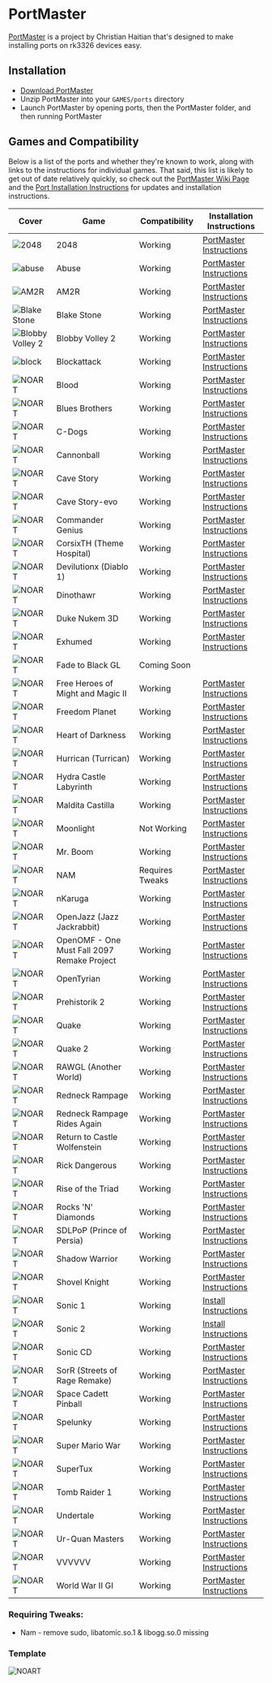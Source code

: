 # PortMaster

[PortMaster](https://github.com/christianhaitian/PortMaster) is a project by Christian Haitian that's designed to make installing ports on rk3326 devices easy.

## Installation

- [Download PortMaster](https://github.com/christianhaitian/PortMaster/raw/main/PortMaster.zip)
- Unzip PortMaster into your `GAMES/ports` directory
- Launch PortMaster by opening ports, then the PortMaster folder, and then running PortMaster

## Games and Compatibility

Below is a list of the ports and whether they're known to work, along with links to the instructions for individual games. That said, this list is likely to get out of date relatively quickly, so check out the [PortMaster Wiki Page](https://github.com/christianhaitian/arkos/wiki/PortMaster) and the [Port Installation Instructions](https://github.com/christianhaitian/arkos/wiki/ArkOS-Emulators-and-Ports-information#ports) for updates and installation instructions.

| Cover | Game | Compatibility | Installation Instructions |
|----|----|----|----|
| ![2048](https://user-images.githubusercontent.com/77732736/140623762-f528a765-c65f-4f54-85b3-9155e0454977.jpg) | 2048 | <span class="text-success">Working</span> | [PortMaster Instructions](https://github.com/christianhaitian/arkos/wiki/ArkOS-Emulators-and-Ports-information#2048-available-through-portmaster) |
| ![abuse](https://user-images.githubusercontent.com/77732736/140623942-4666b551-0a78-4773-b77b-da5f086dff44.jpg) | Abuse | <span class="text-success">Working</span> | [PortMaster Instructions](https://github.com/christianhaitian/arkos/wiki/ArkOS-Emulators-and-Ports-information#abuse-available-through-portmaster) |
| ![AM2R](https://user-images.githubusercontent.com/77732736/140624064-50e64bff-0ff9-4876-8455-bf0e9b24b951.jpg) | AM2R | <span class="text-success">Working</span> | [PortMaster Instructions](https://github.com/christianhaitian/arkos/wiki/ArkOS-Emulators-and-Ports-information#am2r-available-through-portmaster) |
| ![Blake Stone](https://user-images.githubusercontent.com/77732736/140624085-842bd7b1-f888-4729-a69c-0ce9c0f89407.jpg) | Blake Stone | <span class="text-success">Working</span> | [PortMaster Instructions](https://github.com/christianhaitian/arkos/wiki/ArkOS-Emulators-and-Ports-information#blake-stone-aliens-of-gold-available-through-portmaster) |
| ![Blobby Volley 2](https://user-images.githubusercontent.com/77732736/140624142-e4982e56-54e4-460f-8b4c-2533a5d7fa95.jpg) | Blobby Volley 2 | <span class="text-success">Working</span> | [PortMaster Instructions](https://github.com/christianhaitian/arkos/wiki/ArkOS-Emulators-and-Ports-information#blobby-volley-2-available-through-portmaster) |
| ![block](https://user-images.githubusercontent.com/77732736/140624189-9719efb4-f3fd-4f7f-88d9-790de3c1ca9b.jpg) | Blockattack | <span class="text-success">Working</span> | [PortMaster Instructions](https://github.com/christianhaitian/arkos/wiki/ArkOS-Emulators-and-Ports-information#block-attack-available-through-portmaster) |
| ![NOART](https://user-images.githubusercontent.com/77732736/140623965-b880ae63-2de8-494a-bc47-aca27777a232.jpg) | Blood | <span class="text-success">Working</span> | [PortMaster Instructions](https://github.com/christianhaitian/arkos/wiki/ArkOS-Emulators-and-Ports-information#blood-available-through-portmaster) |
| ![NOART](https://user-images.githubusercontent.com/77732736/140623965-b880ae63-2de8-494a-bc47-aca27777a232.jpg) | Blues Brothers | <span class="text-success">Working</span> | [PortMaster Instructions](https://github.com/christianhaitian/arkos/wiki/ArkOS-Emulators-and-Ports-information#blues-brothers-available-through-portmaster) |
| ![NOART](https://user-images.githubusercontent.com/77732736/140623965-b880ae63-2de8-494a-bc47-aca27777a232.jpg) | C-Dogs | <span class="text-success">Working</span> | [PortMaster Instructions](https://github.com/christianhaitian/arkos/wiki/ArkOS-Emulators-and-Ports-information#c-dogs-available-through-portmaster) |
| ![NOART](https://user-images.githubusercontent.com/77732736/140623965-b880ae63-2de8-494a-bc47-aca27777a232.jpg) | Cannonball | <span class="text-success">Working</span> | [PortMaster Instructions](https://github.com/christianhaitian/arkos/wiki/ArkOS-Emulators-and-Ports-information#cannonball-outrun-available-through-portmaster) |
| ![NOART](https://user-images.githubusercontent.com/77732736/140623965-b880ae63-2de8-494a-bc47-aca27777a232.jpg) | Cave Story | <span class="text-success">Working</span> | [PortMaster Instructions](https://github.com/christianhaitian/arkos/wiki/ArkOS-Emulators-and-Ports-information#cave-story-evo-available-through-portmaster) |
| ![NOART](https://user-images.githubusercontent.com/77732736/140623965-b880ae63-2de8-494a-bc47-aca27777a232.jpg) | Cave Story-evo | <span class="text-success">Working</span> | [PortMaster Instructions](https://github.com/christianhaitian/arkos/wiki/ArkOS-Emulators-and-Ports-information#cave-story-evo-available-through-portmaster) |
| ![NOART](https://user-images.githubusercontent.com/77732736/140623965-b880ae63-2de8-494a-bc47-aca27777a232.jpg) | Commander Genius | <span class="text-success">Working</span> | [PortMaster Instructions](https://github.com/christianhaitian/arkos/wiki/ArkOS-Emulators-and-Ports-information#commander-genius-commander-keen-available-through-portmaster) |
| ![NOART](https://user-images.githubusercontent.com/77732736/140623965-b880ae63-2de8-494a-bc47-aca27777a232.jpg) | CorsixTH (Theme Hospital) | <span class="text-success">Working</span> | [PortMaster Instructions](https://github.com/christianhaitian/arkos/wiki/ArkOS-Emulators-and-Ports-information#corsixth-theme-hospital-available-through-portmaster) |
| ![NOART](https://user-images.githubusercontent.com/77732736/140623965-b880ae63-2de8-494a-bc47-aca27777a232.jpg) | Devilutionx (Diablo 1) | <span class="text-success">Working</span> | [PortMaster Instructions](https://github.com/christianhaitian/arkos/wiki/ArkOS-Emulators-and-Ports-information#devilutionx-diablo-1-available-through-portmaster) |
| ![NOART](https://user-images.githubusercontent.com/77732736/140623965-b880ae63-2de8-494a-bc47-aca27777a232.jpg) | Dinothawr | <span class="text-success">Working</span> | [PortMaster Instructions](https://github.com/christianhaitian/arkos/wiki/ArkOS-Emulators-and-Ports-information#dinothawr-available-through-portmaster) |
| ![NOART](https://user-images.githubusercontent.com/77732736/140623965-b880ae63-2de8-494a-bc47-aca27777a232.jpg) | Duke Nukem 3D | <span class="text-success">Working</span> | [PortMaster Instructions](https://github.com/christianhaitian/arkos/wiki/ArkOS-Emulators-and-Ports-information#duke-nukem-3d-available-through-portmaster) |
| ![NOART](https://user-images.githubusercontent.com/77732736/140623965-b880ae63-2de8-494a-bc47-aca27777a232.jpg) | Exhumed | <span class="text-success">Working</span> | [PortMaster Instructions](https://github.com/christianhaitian/arkos/wiki/ArkOS-Emulators-and-Ports-information#exhumed-aka-powerslave-available-through-portmaster) |
| ![NOART](https://user-images.githubusercontent.com/77732736/140623965-b880ae63-2de8-494a-bc47-aca27777a232.jpg) | Fade to Black GL | <span class="text-white">Coming Soon</span> |
| ![NOART](https://user-images.githubusercontent.com/77732736/140623965-b880ae63-2de8-494a-bc47-aca27777a232.jpg) | Free Heroes of Might and Magic II | <span class="text-success">Working</span> | [PortMaster Instructions](https://github.com/christianhaitian/arkos/wiki/ArkOS-Emulators-and-Ports-information#free-heroes-of-might-and-magic-ii-available-through-portmaster) |
| ![NOART](https://user-images.githubusercontent.com/77732736/140623965-b880ae63-2de8-494a-bc47-aca27777a232.jpg) | Freedom Planet | <span class="text-success">Working</span> | [PortMaster Instructions](https://github.com/christianhaitian/arkos/wiki/ArkOS-Emulators-and-Ports-information#freedom-planet-available-through-portmaster) |
| ![NOART](https://user-images.githubusercontent.com/77732736/140623965-b880ae63-2de8-494a-bc47-aca27777a232.jpg) | Heart of Darkness | <span class="text-success">Working</span> | [PortMaster Instructions](https://github.com/christianhaitian/arkos/wiki/ArkOS-Emulators-and-Ports-information#heart-of-darkness-available-through-portmaster) |
| ![NOART](https://user-images.githubusercontent.com/77732736/140623965-b880ae63-2de8-494a-bc47-aca27777a232.jpg) | Hurrican (Turrican) | <span class="text-success">Working</span> | [PortMaster Instructions](https://github.com/christianhaitian/arkos/wiki/ArkOS-Emulators-and-Ports-information#hurrican-turrican-available-through-portmaster) |
| ![NOART](https://user-images.githubusercontent.com/77732736/140623965-b880ae63-2de8-494a-bc47-aca27777a232.jpg) | Hydra Castle Labyrinth | <span class="text-success">Working</span> | [PortMaster Instructions](https://github.com/christianhaitian/arkos/wiki/ArkOS-Emulators-and-Ports-information#hydra-castle-labyrinth-available-through-portmaster) |
| ![NOART](https://user-images.githubusercontent.com/77732736/140623965-b880ae63-2de8-494a-bc47-aca27777a232.jpg) | Maldita Castilla | <span class="text-success">Working</span> | [PortMaster Instructions](https://github.com/christianhaitian/arkos/wiki/ArkOS-Emulators-and-Ports-information#maldita-castilla-available-through-portmaster) |
| ![NOART](https://user-images.githubusercontent.com/77732736/140623965-b880ae63-2de8-494a-bc47-aca27777a232.jpg) | Moonlight | <span class="text-danger">Not Working</span> | [PortMaster Instructions](https://github.com/christianhaitian/arkos/wiki/ArkOS-Emulators-and-Ports-information#moonlight-nvidia-gamestreaming-app-available-through-portmaster) |
| ![NOART](https://user-images.githubusercontent.com/77732736/140623965-b880ae63-2de8-494a-bc47-aca27777a232.jpg) | Mr. Boom | <span class="text-success">Working</span> | [PortMaster Instructions](https://github.com/christianhaitian/arkos/wiki/ArkOS-Emulators-and-Ports-information#mr-boom-available-through-portmaster) |
| ![NOART](https://user-images.githubusercontent.com/77732736/140623965-b880ae63-2de8-494a-bc47-aca27777a232.jpg) | NAM | <span class="text-info">Requires Tweaks</span> | [PortMaster Instructions](https://github.com/christianhaitian/arkos/wiki/ArkOS-Emulators-and-Ports-information#nam-available-through-portmaster) |
| ![NOART](https://user-images.githubusercontent.com/77732736/140623965-b880ae63-2de8-494a-bc47-aca27777a232.jpg) | nKaruga | <span class="text-success">Working</span> | [PortMaster Instructions](https://github.com/christianhaitian/arkos/wiki/ArkOS-Emulators-and-Ports-information#nkaruga) |
| ![NOART](https://user-images.githubusercontent.com/77732736/140623965-b880ae63-2de8-494a-bc47-aca27777a232.jpg) | OpenJazz (Jazz Jackrabbit) | <span class="text-success">Working</span> | [PortMaster Instructions](https://github.com/christianhaitian/arkos/wiki/ArkOS-Emulators-and-Ports-information#openjazz-jazz-jackrabbitavailable-through-portmaster) |
| ![NOART](https://user-images.githubusercontent.com/77732736/140623965-b880ae63-2de8-494a-bc47-aca27777a232.jpg) | OpenOMF - One Must Fall 2097 Remake Project | <span class="text-success">Working</span> | [PortMaster Instructions](https://github.com/christianhaitian/arkos/wiki/ArkOS-Emulators-and-Ports-information#openomf-available-through-portmaster) |
| ![NOART](https://user-images.githubusercontent.com/77732736/140623965-b880ae63-2de8-494a-bc47-aca27777a232.jpg) | OpenTyrian | <span class="text-success">Working</span> | [PortMaster Instructions](https://github.com/christianhaitian/arkos/wiki/ArkOS-Emulators-and-Ports-information#opentyrian-available-through-portmaster) |
| ![NOART](https://user-images.githubusercontent.com/77732736/140623965-b880ae63-2de8-494a-bc47-aca27777a232.jpg) | Prehistorik 2 | <span class="text-success">Working</span> | [PortMaster Instructions](https://github.com/christianhaitian/arkos/wiki/ArkOS-Emulators-and-Ports-information#prehistorik-2-available-through-portmaster) |
| ![NOART](https://user-images.githubusercontent.com/77732736/140623965-b880ae63-2de8-494a-bc47-aca27777a232.jpg) | Quake | <span class="text-success">Working</span> | [PortMaster Instructions](https://github.com/christianhaitian/arkos/wiki/ArkOS-Emulators-and-Ports-information#quake-1-available-through-portmaster) |
| ![NOART](https://user-images.githubusercontent.com/77732736/140623965-b880ae63-2de8-494a-bc47-aca27777a232.jpg) | Quake 2 | <span class="text-success">Working</span> | [PortMaster Instructions](https://github.com/christianhaitian/arkos/wiki/ArkOS-Emulators-and-Ports-information#quake-2-available-through-portmaster) |
| ![NOART](https://user-images.githubusercontent.com/77732736/140623965-b880ae63-2de8-494a-bc47-aca27777a232.jpg) | RAWGL (Another World) | <span class="text-success">Working</span> | [PortMaster Instructions](https://github.com/christianhaitian/arkos/wiki/ArkOS-Emulators-and-Ports-information#rawgl-available-through-portmaster) |
| ![NOART](https://user-images.githubusercontent.com/77732736/140623965-b880ae63-2de8-494a-bc47-aca27777a232.jpg) | Redneck Rampage | <span class="text-success">Working</span> | [PortMaster Instructions](https://github.com/christianhaitian/arkos/wiki/ArkOS-Emulators-and-Ports-information#redneck-rampage-1-available-through-portmaster) |
| ![NOART](https://user-images.githubusercontent.com/77732736/140623965-b880ae63-2de8-494a-bc47-aca27777a232.jpg) | Redneck Rampage Rides Again | <span class="text-success">Working</span> | [PortMaster Instructions](https://github.com/christianhaitian/arkos/wiki/ArkOS-Emulators-and-Ports-information#redneck-rampage-2-available-through-portmaster) |
| ![NOART](https://user-images.githubusercontent.com/77732736/140623965-b880ae63-2de8-494a-bc47-aca27777a232.jpg) | Return to Castle Wolfenstein | <span class="text-success">Working</span> | [PortMaster Instructions](https://github.com/christianhaitian/arkos/wiki/ArkOS-Emulators-and-Ports-information#return-to-castle-wolfenstein-available-through-portmaster) |
| ![NOART](https://user-images.githubusercontent.com/77732736/140623965-b880ae63-2de8-494a-bc47-aca27777a232.jpg) | Rick Dangerous | <span class="text-success">Working</span> | [PortMaster Instructions](https://github.com/christianhaitian/arkos/wiki/ArkOS-Emulators-and-Ports-information#rick-dangerous-available-through-portmaster) |
| ![NOART](https://user-images.githubusercontent.com/77732736/140623965-b880ae63-2de8-494a-bc47-aca27777a232.jpg) | Rise of the Triad | <span class="text-success">Working</span> | [PortMaster Instructions](https://github.com/christianhaitian/arkos/wiki/ArkOS-Emulators-and-Ports-information#rise-of-the-triad-available-through-portmaster) |
| ![NOART](https://user-images.githubusercontent.com/77732736/140623965-b880ae63-2de8-494a-bc47-aca27777a232.jpg) | Rocks 'N' Diamonds | <span class="text-success">Working</span> | [PortMaster Instructions](https://github.com/christianhaitian/arkos/wiki/ArkOS-Emulators-and-Ports-information#rocks-n-diamonds-available-through-portmaster) |
| ![NOART](https://user-images.githubusercontent.com/77732736/140623965-b880ae63-2de8-494a-bc47-aca27777a232.jpg) | SDLPoP (Prince of Persia) | <span class="text-success">Working</span> | [PortMaster Instructions](https://github.com/christianhaitian/arkos/wiki/ArkOS-Emulators-and-Ports-information#sdlpop-prince-of-persia-available-through-portmaster) |
| ![NOART](https://user-images.githubusercontent.com/77732736/140623965-b880ae63-2de8-494a-bc47-aca27777a232.jpg) | Shadow Warrior | <span class="text-success">Working</span> | [PortMaster Instructions](https://github.com/christianhaitian/arkos/wiki/ArkOS-Emulators-and-Ports-information#shadow-warrior-available-through-portmaster) |
| ![NOART](https://user-images.githubusercontent.com/77732736/140623965-b880ae63-2de8-494a-bc47-aca27777a232.jpg) | Shovel Knight | <span class="text-success">Working</span> | [PortMaster Instructions](https://github.com/christianhaitian/arkos/wiki/ArkOS-Emulators-and-Ports-information#shovel-knight---treasure-trove-available-through-portmaster) |
| ![NOART](https://user-images.githubusercontent.com/77732736/140623965-b880ae63-2de8-494a-bc47-aca27777a232.jpg) | Sonic 1 | <span class="text-success">Working</span> | [Install Instructions](#sonic-1--2) |
| ![NOART](https://user-images.githubusercontent.com/77732736/140623965-b880ae63-2de8-494a-bc47-aca27777a232.jpg) | Sonic 2 | <span class="text-success">Working</span> | [Install Instructions](#sonic-1--2) |
| ![NOART](https://user-images.githubusercontent.com/77732736/140623965-b880ae63-2de8-494a-bc47-aca27777a232.jpg) | Sonic CD | <span class="text-success">Working</span> | [PortMaster Instructions](https://github.com/christianhaitian/arkos/wiki/ArkOS-Emulators-and-Ports-information#sonic-cd-available-through-portmaster) |
| ![NOART](https://user-images.githubusercontent.com/77732736/140623965-b880ae63-2de8-494a-bc47-aca27777a232.jpg) | SorR (Streets of Rage Remake)| <span class="text-success">Working</span> | [PortMaster Instructions](https://github.com/christianhaitian/arkos/wiki/ArkOS-Emulators-and-Ports-information#sorr-streets-of-rage-remakeavailable-through-portmaster) |
| ![NOART](https://user-images.githubusercontent.com/77732736/140623965-b880ae63-2de8-494a-bc47-aca27777a232.jpg) | Space Cadett Pinball | <span class="text-success">Working</span> | [PortMaster Instructions](https://github.com/christianhaitian/arkos/wiki/ArkOS-Emulators-and-Ports-information#space-cadet-pinball-available-through-portmaster) |
| ![NOART](https://user-images.githubusercontent.com/77732736/140623965-b880ae63-2de8-494a-bc47-aca27777a232.jpg) | Spelunky | <span class="text-success">Working</span> | [PortMaster Instructions](https://github.com/christianhaitian/arkos/wiki/ArkOS-Emulators-and-Ports-information#spelunky-available-through-portmaster) |
| ![NOART](https://user-images.githubusercontent.com/77732736/140623965-b880ae63-2de8-494a-bc47-aca27777a232.jpg) | Super Mario War | <span class="text-success">Working</span> | [PortMaster Instructions](https://github.com/christianhaitian/arkos/wiki/ArkOS-Emulators-and-Ports-information#super-mario-war-available-through-portmaster) |
| ![NOART](https://user-images.githubusercontent.com/77732736/140623965-b880ae63-2de8-494a-bc47-aca27777a232.jpg) | SuperTux | <span class="text-success">Working</span> | [PortMaster Instructions](https://github.com/christianhaitian/arkos/wiki/ArkOS-Emulators-and-Ports-information#supertux-available-through-portmaster) |
| ![NOART](https://user-images.githubusercontent.com/77732736/140623965-b880ae63-2de8-494a-bc47-aca27777a232.jpg) | Tomb Raider 1 | <span class="text-success">Working</span> | [PortMaster Instructions](https://github.com/christianhaitian/arkos/wiki/ArkOS-Emulators-and-Ports-information#tomb-raider-1-available-through-portmaster) |
| ![NOART](https://user-images.githubusercontent.com/77732736/140623965-b880ae63-2de8-494a-bc47-aca27777a232.jpg) | Undertale | <span class="text-success">Working</span> | [PortMaster Instructions](https://github.com/christianhaitian/arkos/wiki/ArkOS-Emulators-and-Ports-information#undertale-available-through-portmaster) |
| ![NOART](https://user-images.githubusercontent.com/77732736/140623965-b880ae63-2de8-494a-bc47-aca27777a232.jpg) | Ur-Quan Masters | <span class="text-success">Working</span> | [PortMaster Instructions](https://github.com/christianhaitian/arkos/wiki/ArkOS-Emulators-and-Ports-information#ur-quan-masters-available-through-portmaster) |
| ![NOART](https://user-images.githubusercontent.com/77732736/140623965-b880ae63-2de8-494a-bc47-aca27777a232.jpg) | VVVVVV | <span class="text-success">Working</span> | [PortMaster Instructions](https://github.com/christianhaitian/arkos/wiki/ArkOS-Emulators-and-Ports-information#vvvvvv-available-through-portmaster) |
| ![NOART](https://user-images.githubusercontent.com/77732736/140623965-b880ae63-2de8-494a-bc47-aca27777a232.jpg) | World War II GI | <span class="text-success">Working</span>  | [PortMaster Instructions](https://github.com/christianhaitian/arkos/wiki/ArkOS-Emulators-and-Ports-information#world-war-ii-gi-available-through-portmaster) |


### Requiring Tweaks:

* Nam - remove sudo, libatomic.so.1 & libogg.so.0 missing 

### Template 
![NOART](https://user-images.githubusercontent.com/77732736/140623965-b880ae63-2de8-494a-bc47-aca27777a232.jpg)

